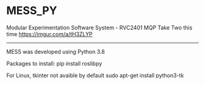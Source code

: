 # MESS_PY
Modular Experimentation Software System - RVC2401 MQP
Take Two this time
https://imgur.com/a/tH3ZLYP

-------------------------------------------------------
MESS was developed using Python 3.8

Packages to install:
pip install roslibpy

For Linux, tkinter not avaible by default
sudo apt-get install python3-tk
